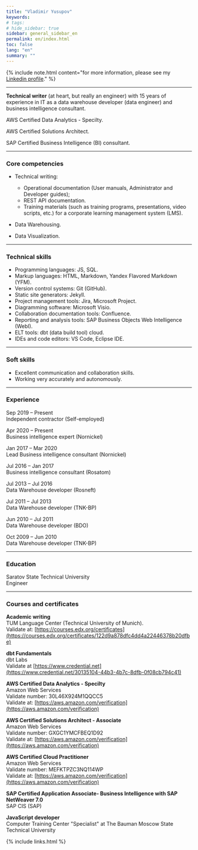 ```yaml
---
title: "Vladimir Yusupov"
keywords: 
# tags:
# hide_sidebar: true
sidebar: general_sidebar_en
permalink: en/index.html
toc: false
lang: "en"
summary: ""
---
```


{% include note.html content="for more information, please see my [Linkedin profile](https://www.linkedin.com/in/vladimir-yusupov/)." %}

***

**Technical writer** (at heart, but really an engineer) with 15 years of experience in IT as a data warehouse developer (data engineer) and business intelligence consultant. 

AWS Certified Data Analytics - Specilty.

AWS Certified Solutions Architect.

SAP Certified Business Intelligence (BI) consultant.

***

### Core competencies

- Technical writing: 
    
    - Operational documentation (User manuals, Administrator and Developer guides);  
    - REST API documentation.
    - Training materials (such as training programs, presentations, video scripts, etc.) for a corporate learning management system (LMS).

- Data Warehousing.

- Data Visualization.

***

### Technical skills

* Programming languages: JS, SQL.
* Markup languages: HTML, Markdown, Yandex Flavored Markdown (YFM).
* Version control systems: Git (GitHub).
* Static site generators: Jekyll.
* Project management tools: Jira, Microsoft Project.
* Diagramming software: Microsoft Visio.
* Collaboration documentation tools: Confluence.
* Reporting and analysis tools: SAP Business Objects Web Intelligence (WebI).
* ELT tools: dbt (data build tool) cloud.
* IDEs and code editors: VS Code, Eclipse IDE.

***

### Soft skills

* Excellent communication and collaboration skills.
* Working very accurately and autonomously.

***

### Experience

Sep 2019 – Present <br/> Independent contractor (Self-employed)

Apr 2020 – Present <br/> Business intelligence expert (Nornickel)

Jan 2017 – Mar 2020  <br/> Lead Business intelligence consultant (Nornickel)

Jul 2016 – Jan 2017 <br/> Business intelligence consultant (Rosatom)

Jul 2013 – Jul 2016  <br/> Data Warehouse developer (Rosneft)

Jul 2011 – Jul 2013 <br/> Data Warehouse developer (TNK-BP)

Jun 2010 – Jul 2011 <br/> Data Warehouse developer (BDO)

Oct 2009 – Jun 2010 <br/> Data Warehouse developer (TNK-BP)

***

### Education

Saratov State Technical University <br/> Engineer

***

### Courses and certificates

**Academic writing** <br/> 
TUM Language Center (Technical University of Munich).<br/>
Validate at: [https://courses.edx.org/certificates](https://courses.edx.org/certificates/122d9a878dfc4dd4a22446378b20dfbe)

**dbt Fundamentals** <br/> dbt Labs<br/>
Validate at [https://www.credential.net](https://www.credential.net/30135104-44b3-4b7c-8dfb-0f08cb794c41)

**AWS Certified Data Analytics - Specilty** <br/> Amazon Web Services<br/>
Validate number: 30L46X924M1QQCC5 <br/>
Validate at: [https://aws.amazon.com/verification](https://aws.amazon.com/verification)

**AWS Certified Solutions Architect - Associate** <br/> Amazon Web Services<br/>
Validate number: GXGC1YMCFBEQ1D92 <br/>
Validate at: [https://aws.amazon.com/verification](https://aws.amazon.com/verification)

**AWS Certified Cloud Practitioner** <br/> Amazon Web Services<br/>
Validate number: MEFKTPZC3NQ114WP <br/>
Validate at: [https://aws.amazon.com/verification](https://aws.amazon.com/verification)

**SAP Certified Application Associate- Business Intelligence with SAP NetWeaver 7.0** <br/> SAP CIS (SAP)

**JavaScript developer** <br/> Computer Training Center "Specialist" at The Bauman Moscow State Technical University

{% include links.html %}
